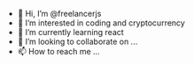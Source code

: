 - 👋 Hi, I’m @freelancerjs
- 👀 I’m interested in coding and cryptocurrency
- 🌱 I’m currently learning react
- 💞️ I’m looking to collaborate on ...
- 📫 How to reach me ...

<!---
freelancerjs/freelancerjs is a ✨ special ✨ repository because its `README.md` (this file) appears on your GitHub profile.
You can click the Preview link to take a look at your changes.
--->
